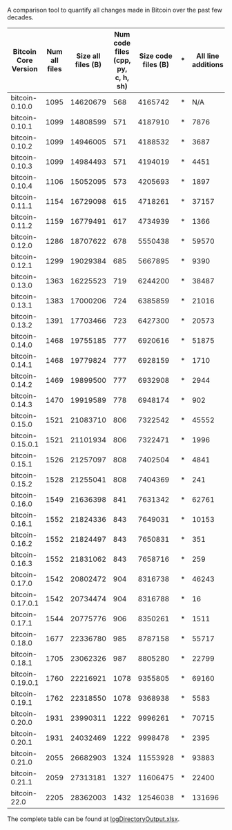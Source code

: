 A comparison tool to quantify all changes made in Bitcoin over the past few decades.

| Bitcoin Core Version | Num all files | Size all files (B) | Num code files (cpp, py, c, h, sh) | Size code files (B) | \* | All line additions | All line removals | All files changed | Ratio all files changed | All changed bytes | Ratio all bytes changed (B) | \* | Code line additions | Code line removals | Code files changed | Ratio code files changed | Code changed bytes (B) | Ratio code bytes changed |
| -------------------- | ------------- | ------------------ | ---------------------------------- | ------------------- | -- | ------------------ | ----------------- | ----------------- | ----------------------- | ----------------- | --------------------------- | -- | ------------------- | ------------------ | ------------------ | ------------------------ | ---------------------- | ------------------------ |
| bitcoin-0.10.0       | 1095          | 14620679           | 568                                | 4165742             | \* | N/A                  | N/A                 | N/A                 | N/A                   | N/A                 | N/A                       | \* | N/A                   | N/A                  | N/A                  | N/A                    | N/A                      | N/A                    |
| bitcoin-0.10.1       | 1099          | 14808599           | 571                                | 4187910             | \* | 7876               | 3561              | 102               | 9.28%                   | 6471407           | 43.70%                      | \* | 777                 | 344                | 28                 | 4.90%                    | 638374                 | 15.24%                   |
| bitcoin-0.10.2       | 1099          | 14946005           | 571                                | 4188532             | \* | 3687               | 703               | 80                | 7.28%                   | 5857121           | 39.19%                      | \* | 23                  | 8                  | 5                  | 0.88%                    | 82531                  | 1.97%                    |
| bitcoin-0.10.3       | 1099          | 14984493           | 571                                | 4194019             | \* | 4451               | 3633              | 99                | 9.01%                   | 6424300           | 42.87%                      | \* | 151                 | 56                 | 29                 | 5.08%                    | 769042                 | 18.34%                   |
| bitcoin-0.10.4       | 1106          | 15052095           | 573                                | 4205693             | \* | 1897               | 454               | 62                | 5.61%                   | 1746251           | 11.60%                      | \* | 519                 | 264                | 30                 | 5.24%                    | 624440                 | 14.85%                   |
| bitcoin-0.11.1       | 1154          | 16729098           | 615                                | 4718261             | \* | 37157              | 24777             | 773               | 66.98%                  | 12486528          | 74.64%                      | \* | 23678               | 9482               | 439                | 71.38%                   | 3744208                | 79.36%                   |
| bitcoin-0.11.2       | 1159          | 16779491           | 617                                | 4734939             | \* | 1366               | 465               | 65                | 5.61%                   | 1127026           | 6.72%                       | \* | 643                 | 281                | 37                 | 6.00%                    | 827752                 | 17.48%                   |
| bitcoin-0.12.0       | 1286          | 18707622           | 678                                | 5550438             | \* | 59570              | 21951             | 808               | 62.83%                  | 13262892          | 70.90%                      | \* | 32067               | 8814               | 448                | 66.08%                   | 4430289                | 79.82%                   |
| bitcoin-0.12.1       | 1299          | 19029384           | 685                                | 5667895             | \* | 9390               | 1323              | 93                | 7.16%                   | 3893945           | 20.46%                      | \* | 2741                | 148                | 45                 | 6.57%                    | 1182273                | 20.86%                   |
| bitcoin-0.13.0       | 1363          | 16225523           | 719                                | 6244200             | \* | 38487              | 80008             | 619               | 45.41%                  | 10230288          | 63.05%                      | \* | 21292               | 6669               | 355                | 49.37%                   | 4078487                | 65.32%                   |
| bitcoin-0.13.1       | 1383          | 17000206           | 724                                | 6385859             | \* | 21016              | 2433              | 247               | 17.86%                  | 7642750           | 44.96%                      | \* | 3531                | 782                | 121                | 16.71%                   | 2235961                | 35.01%                   |
| bitcoin-0.13.2       | 1391          | 17703466           | 723                                | 6427300             | \* | 20573              | 2311              | 196               | 14.09%                  | 5572840           | 31.48%                      | \* | 2381                | 618                | 118                | 16.32%                   | 2621440                | 40.79%                   |
| bitcoin-0.14.0       | 1468          | 19755185           | 777                                | 6920616             | \* | 51875              | 24470             | 722               | 49.18%                  | 13245553          | 67.05%                      | \* | 26620               | 13381              | 475                | 61.13%                   | 5392595                | 77.92%                   |
| bitcoin-0.14.1       | 1468          | 19779824           | 777                                | 6928159             | \* | 1710               | 906               | 48                | 3.27%                   | 2807832           | 14.20%                      | \* | 223                 | 64                 | 25                 | 3.22%                    | 849533                 | 12.26%                   |
| bitcoin-0.14.2       | 1469          | 19899500           | 777                                | 6932908             | \* | 2944               | 283               | 41                | 2.79%                   | 2405978           | 12.09%                      | \* | 135                 | 23                 | 10                 | 1.29%                    | 400907                 | 5.78%                    |
| bitcoin-0.14.3       | 1470          | 19919589           | 778                                | 6948174             | \* | 902                | 319               | 42                | 2.86%                   | 1166387           | 5.86%                       | \* | 656                 | 232                | 27                 | 3.47%                    | 1001480                | 14.41%                   |
| bitcoin-0.15.0       | 1521          | 21083710           | 806                                | 7322542             | \* | 45552              | 19397             | 671               | 44.12%                  | 11319794          | 53.69%                      | \* | 25626               | 14262              | 485                | 60.17%                   | 5955511                | 81.33%                   |
| bitcoin-0.15.0.1     | 1521          | 21101934           | 806                                | 7322471             | \* | 1996               | 954               | 19                | 1.25%                   | 1389889           | 6.59%                       | \* | 3                   | 3                  | 2                  | 0.25%                    | 38348                  | 0.52%                    |
| bitcoin-0.15.1       | 1526          | 21257097           | 808                                | 7402504             | \* | 4841               | 1817              | 162               | 10.62%                  | 2968877           | 13.97%                      | \* | 3567                | 1664               | 144                | 17.82%                   | 2733955                | 36.93%                   |
| bitcoin-0.15.2       | 1528          | 21255041           | 808                                | 7404369             | \* | 241                | 266               | 23                | 1.51%                   | 629636            | 2.96%                       | \* | 70                  | 44                 | 13                 | 1.61%                    | 526970                 | 7.12%                    |
| bitcoin-0.16.0       | 1549          | 21636398           | 841                                | 7631342             | \* | 62761              | 23191             | 879               | 56.75%                  | 15292771          | 70.68%                      | \* | 18056               | 12256              | 602                | 71.58%                   | 6290997                | 82.44%                   |
| bitcoin-0.16.1       | 1552          | 21824336           | 843                                | 7649031             | \* | 10153              | 5670              | 124               | 7.99%                   | 7487886           | 34.31%                      | \* | 621                 | 202                | 57                 | 6.76%                    | 1663849                | 21.75%                   |
| bitcoin-0.16.2       | 1552          | 21824497           | 843                                | 7650831             | \* | 351                | 311               | 70                | 4.51%                   | 1905224           | 8.73%                       | \* | 294                 | 215                | 63                 | 7.47%                    | 1807173                | 23.62%                   |
| bitcoin-0.16.3       | 1552          | 21831062           | 843                                | 7658716             | \* | 259                | 76                | 14                | 0.90%                   | 564825            | 2.59%                       | \* | 216                 | 7                  | 8                  | 0.95%                    | 478428                 | 6.25%                    |
| bitcoin-0.17.0       | 1542          | 20802472           | 904                                | 8316738             | \* | 46243              | 65382             | 961               | 62.32%                  | 14650500          | 70.43%                      | \* | 33372               | 17361              | 630                | 69.69%                   | 6621153                | 79.61%                   |
| bitcoin-0.17.0.1     | 1542          | 20734474           | 904                                | 8316788             | \* | 16                 | 1082              | 6                 | 0.39%                   | 116360            | 0.56%                       | \* | 5                   | 5                  | 3                  | 0.33%                    | 53335                  | 0.64%                    |
| bitcoin-0.17.1       | 1544          | 20775776           | 906                                | 8350261             | \* | 1511               | 485               | 126               | 8.16%                   | 2008397           | 9.67%                       | \* | 1316                | 430                | 112                | 12.36%                   | 1808633                | 21.66%                   |
| bitcoin-0.18.0       | 1677          | 22336780           | 985                                | 8787158             | \* | 55717              | 20566             | 807               | 48.12%                  | 14667105          | 65.66%                      | \* | 24525               | 13331              | 560                | 56.85%                   | 6287773                | 71.56%                   |
| bitcoin-0.18.1       | 1705          | 23062326           | 987                                | 8805280             | \* | 22799              | 2006              | 120               | 7.04%                   | 5148370           | 22.32%                      | \* | 913                 | 444                | 55                 | 5.57%                    | 1705869                | 19.37%                   |
| bitcoin-0.19.0.1     | 1760          | 22216921           | 1078                               | 9355805             | \* | 69160              | 98855             | 966               | 54.89%                  | 15446736          | 69.53%                      | \* | 26436               | 13471              | 629                | 58.35%                   | 7396524                | 79.06%                   |
| bitcoin-0.19.1       | 1762          | 22318550           | 1078                               | 9368938             | \* | 5583               | 4294              | 114               | 6.47%                   | 5964607           | 26.72%                      | \* | 415                 | 126                | 56                 | 5.19%                    | 1523825                | 16.26%                   |
| bitcoin-0.20.0       | 1931          | 23990311           | 1222                               | 9996261             | \* | 70715              | 31185             | 1219              | 63.13%                  | 17681031          | 73.70%                      | \* | 35534               | 17480              | 922                | 75.45%                   | 8470069                | 84.73%                   |
| bitcoin-0.20.1       | 1931          | 24032469           | 1222                               | 9998478             | \* | 2395               | 1469              | 79                | 4.09%                   | 4898783           | 20.38%                      | \* | 316                 | 276                | 39                 | 3.19%                    | 1256437                | 12.57%                   |
| bitcoin-0.21.0       | 2055          | 26682903           | 1324                               | 11553928            | \* | 93883              | 34260             | 1147              | 55.82%                  | 19473261          | 72.98%                      | \* | 53457               | 18912              | 842                | 63.60%                   | 9388512                | 81.26%                   |
| bitcoin-0.21.1       | 2059          | 27313181           | 1327                               | 11606475            | \* | 22400              | 8470              | 127               | 6.17%                   | 8674266           | 31.76%                      | \* | 1845                | 634                | 53                 | 3.99%                    | 1630172                | 14.05%                   |
| bitcoin-22.0         | 2205          | 28362003           | 1432                               | 12546038            | \* | 131696             | 129836            | 1381              | 62.63%                  | 21394510          | 75.43%                      | \* | 46319               | 22534              | 983                | 68.65%                   | 10467719               | 83.43%                   |

The complete table can be found at [logDirectoryOutput.xlsx](logDirectoryOutput.xlsx).
